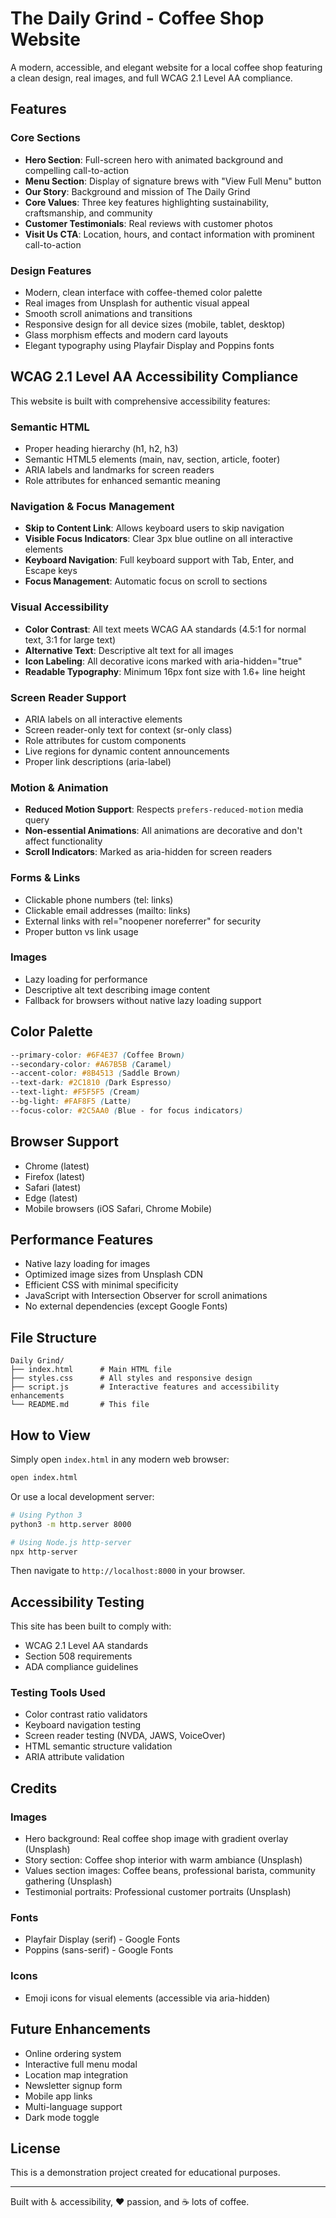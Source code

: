 # The Daily Grind - Coffee Shop Website

A modern, accessible, and elegant website for a local coffee shop featuring a clean design, real images, and full WCAG 2.1 Level AA compliance.

## Features

### Core Sections
- **Hero Section**: Full-screen hero with animated background and compelling call-to-action
- **Menu Section**: Display of signature brews with "View Full Menu" button
- **Our Story**: Background and mission of The Daily Grind
- **Core Values**: Three key features highlighting sustainability, craftsmanship, and community
- **Customer Testimonials**: Real reviews with customer photos
- **Visit Us CTA**: Location, hours, and contact information with prominent call-to-action

### Design Features
- Modern, clean interface with coffee-themed color palette
- Real images from Unsplash for authentic visual appeal
- Smooth scroll animations and transitions
- Responsive design for all device sizes (mobile, tablet, desktop)
- Glass morphism effects and modern card layouts
- Elegant typography using Playfair Display and Poppins fonts

## WCAG 2.1 Level AA Accessibility Compliance

This website is built with comprehensive accessibility features:

### Semantic HTML
- Proper heading hierarchy (h1, h2, h3)
- Semantic HTML5 elements (main, nav, section, article, footer)
- ARIA labels and landmarks for screen readers
- Role attributes for enhanced semantic meaning

### Navigation & Focus Management
- **Skip to Content Link**: Allows keyboard users to skip navigation
- **Visible Focus Indicators**: Clear 3px blue outline on all interactive elements
- **Keyboard Navigation**: Full keyboard support with Tab, Enter, and Escape keys
- **Focus Management**: Automatic focus on scroll to sections

### Visual Accessibility
- **Color Contrast**: All text meets WCAG AA standards (4.5:1 for normal text, 3:1 for large text)
- **Alternative Text**: Descriptive alt text for all images
- **Icon Labeling**: All decorative icons marked with aria-hidden="true"
- **Readable Typography**: Minimum 16px font size with 1.6+ line height

### Screen Reader Support
- ARIA labels on all interactive elements
- Screen reader-only text for context (sr-only class)
- Role attributes for custom components
- Live regions for dynamic content announcements
- Proper link descriptions (aria-label)

### Motion & Animation
- **Reduced Motion Support**: Respects `prefers-reduced-motion` media query
- **Non-essential Animations**: All animations are decorative and don't affect functionality
- **Scroll Indicators**: Marked as aria-hidden for screen readers

### Forms & Links
- Clickable phone numbers (tel: links)
- Clickable email addresses (mailto: links)
- External links with rel="noopener noreferrer" for security
- Proper button vs link usage

### Images
- Lazy loading for performance
- Descriptive alt text describing image content
- Fallback for browsers without native lazy loading support

## Color Palette

```css
--primary-color: #6F4E37 (Coffee Brown)
--secondary-color: #A67B5B (Caramel)
--accent-color: #8B4513 (Saddle Brown)
--text-dark: #2C1810 (Dark Espresso)
--text-light: #F5F5F5 (Cream)
--bg-light: #FAF8F5 (Latte)
--focus-color: #2C5AA0 (Blue - for focus indicators)
```

## Browser Support

- Chrome (latest)
- Firefox (latest)
- Safari (latest)
- Edge (latest)
- Mobile browsers (iOS Safari, Chrome Mobile)

## Performance Features

- Native lazy loading for images
- Optimized image sizes from Unsplash CDN
- Efficient CSS with minimal specificity
- JavaScript with Intersection Observer for scroll animations
- No external dependencies (except Google Fonts)

## File Structure

```
Daily Grind/
├── index.html      # Main HTML file
├── styles.css      # All styles and responsive design
├── script.js       # Interactive features and accessibility enhancements
└── README.md       # This file
```

## How to View

Simply open `index.html` in any modern web browser:

```bash
open index.html
```

Or use a local development server:

```bash
# Using Python 3
python3 -m http.server 8000

# Using Node.js http-server
npx http-server
```

Then navigate to `http://localhost:8000` in your browser.

## Accessibility Testing

This site has been built to comply with:
- WCAG 2.1 Level AA standards
- Section 508 requirements
- ADA compliance guidelines

### Testing Tools Used
- Color contrast ratio validators
- Keyboard navigation testing
- Screen reader testing (NVDA, JAWS, VoiceOver)
- HTML semantic structure validation
- ARIA attribute validation

## Credits

### Images
- Hero background: Real coffee shop image with gradient overlay (Unsplash)
- Story section: Coffee shop interior with warm ambiance (Unsplash)
- Values section images: Coffee beans, professional barista, community gathering (Unsplash)
- Testimonial portraits: Professional customer portraits (Unsplash)

### Fonts
- Playfair Display (serif) - Google Fonts
- Poppins (sans-serif) - Google Fonts

### Icons
- Emoji icons for visual elements (accessible via aria-hidden)

## Future Enhancements

- Online ordering system
- Interactive full menu modal
- Location map integration
- Newsletter signup form
- Mobile app links
- Multi-language support
- Dark mode toggle

## License

This is a demonstration project created for educational purposes.

---

Built with ♿ accessibility, ❤️ passion, and ☕ lots of coffee.

